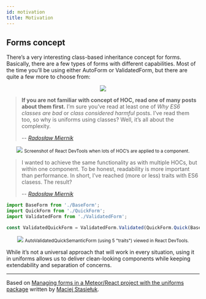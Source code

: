 ```yaml
---
id: motivation
title: Motivation
---
```


## Forms concept

There’s a very interesting class-based inheritance concept for forms.
Basically, there are a few types of forms with different capabilities.
Most of the time you’ll be using either AutoForm or ValidatedForm, but there are quite a few more to choose from:

<p align="center">
  <img src="/img/uniforms-graph.png" />
</p>

> **If you are not familiar with concept of HOC, read one of many posts about them first.**
> I’m sure you’ve read at least one of _Why ES6 classes are bad_ or _class considered harmful_ posts. I’ve read them too, so why is uniforms using classes? Well, it’s all about the complexity.
>
> -- <cite>[Radosław Miernik](https://github.com/radekmie)</cite>

<p align="center">
  <img src="/img/hoc-hell.png" />
  <small style={{display: 'block'}}>Screenshot of React DevTools when lots of HOC’s are applied to a component.</small>
</p>

> I wanted to achieve the same functionality as with multiple HOCs, but within one component. To be honest, readability is more important than performance. In short, I’ve reached (more or less) traits with ES6 clasess. The result?
>
> -- <cite>[Radosław Miernik](https://github.com/radekmie)</cite>

```js
import BaseForm from './BaseForm';
import QuickForm from './QuickForm';
import ValidatedForm from './ValidatedForm';

const ValidatedQuickForm = ValidatedForm.Validated(QuickForm.Quick(BaseForm));
```

<p align="center">
  <img src="/img/uniforms-traits.png" />
  <small style={{display: 'block'}}>AutoValidatedQuickSemanticForm (using 5 "traits") viewed in React DevTools.</small>
</p>

While it’s not a universal approach that will work in every situation, using it in uniforms allows us to deliver clean-looking components while keeping extendability and separation of concerns.

<hr />

Based on [Managing forms in a Meteor/React project with the uniforms package](https://blog.meteor.com/managing-forms-in-a-meteor-react-project-with-uniforms-33d60602b43a) written by [Maciej Stasiełuk](https://github.com/MacRusher).
